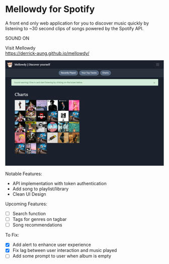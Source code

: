 # Mellowdy for Spotify 
A front end only web application for you to discover music quickly by listening to ~30 second clips of songs powered by the Spotify API.

SOUND ON

Visit Mellowdy  
https://derrick-aung.github.io/mellowdy/

![](mellowdy.png)

Notable Features:
- API implementation with token authentication
- Add song to playlist/library 
- Clean UI Design  

Upcoming Features:
- [ ] Search function
- [ ] Tags for genres on tagbar
- [ ] Song recommendations

To Fix:
- [X] Add alert to enhance user experience
- [X] Fix lag between user interaction and music played
- [ ] Add some prompt to user when album is empty    
